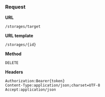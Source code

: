 ### Request

**URL**

`/storages/target`

**URL template**

`/storages/{id}`

**Method**

`DELETE`

**Headers**

`Authorization:Bearer{token}`  
`Content-Type:application/json;charset=UTF-8`  
`Accept:application/json`  
